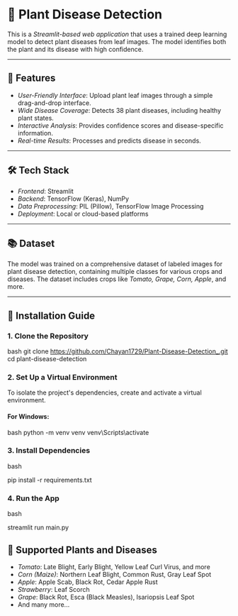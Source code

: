 # 🌿 Plant Disease Detection

This is a *Streamlit-based web application* that uses a trained deep learning model to detect plant diseases from leaf images. The model identifies both the plant and its disease with high confidence.

---

## 🌟 Features

- *User-Friendly Interface*: Upload plant leaf images through a simple drag-and-drop interface.
- *Wide Disease Coverage*: Detects 38 plant diseases, including healthy plant states.
- *Interactive Analysis*: Provides confidence scores and disease-specific information.
- *Real-time Results*: Processes and predicts disease in seconds.

---

## 🛠 Tech Stack

- *Frontend*: Streamlit
- *Backend*: TensorFlow (Keras), NumPy
- *Data Preprocessing*: PIL (Pillow), TensorFlow Image Processing
- *Deployment*: Local or cloud-based platforms

---

## 📚 Dataset

The model was trained on a comprehensive dataset of labeled images for plant disease detection, containing multiple classes for various crops and diseases. The dataset includes crops like *Tomato, Grape, Corn, Apple*, and more.

---
## 🚀 Installation Guide
### 1. Clone the Repository
bash
git clone https://github.com/Chayan1729/Plant-Disease-Detection_.git
cd plant-disease-detection


### 2. Set Up a Virtual Environment
To isolate the project's dependencies, create and activate a virtual environment.

#### For Windows:
bash
python -m venv venv
venv\Scripts\activate

### 3. Install Dependencies
bash

pip install -r requirements.txt

### 4. Run the App
bash

streamlit run main.py



## 🌱 Supported Plants and Diseases

- *Tomato*: Late Blight, Early Blight, Yellow Leaf Curl Virus, and more  
- *Corn (Maize)*: Northern Leaf Blight, Common Rust, Gray Leaf Spot  
- *Apple*: Apple Scab, Black Rot, Cedar Apple Rust  
- *Strawberry*: Leaf Scorch  
- *Grape*: Black Rot, Esca (Black Measles), Isariopsis Leaf Spot  
- And many more...
